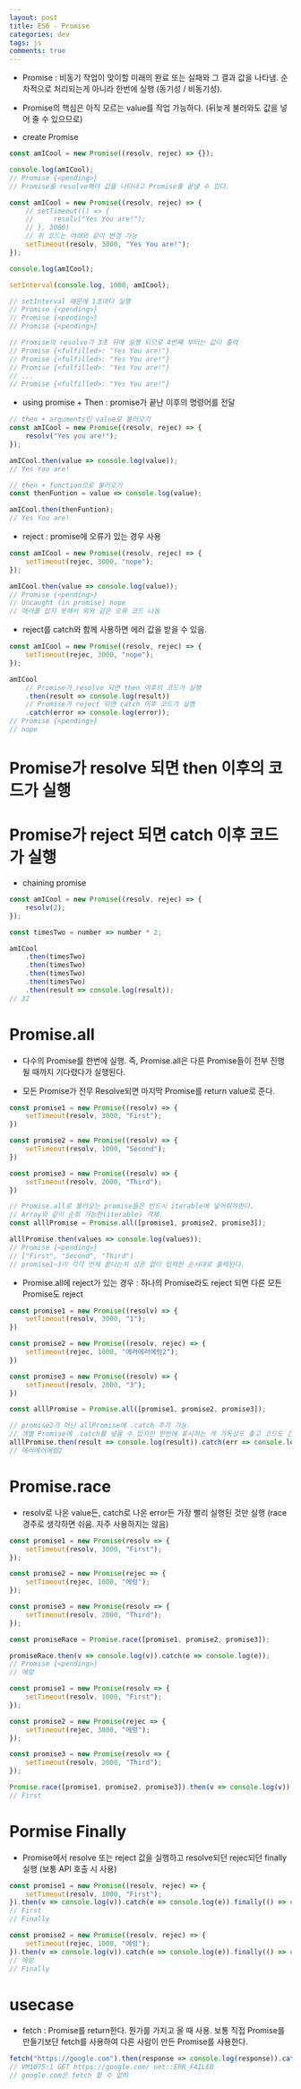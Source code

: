 ```yaml
---  
layout: post
title: ES6 - Promise
categories: dev
tags: js
comments: true
---
```


- Promise : 비동기 작업이 맞이할 미래의 완료 또는 실패와 그 결과 값을 나타냄. 순차적으로 처리되는게 아니라 한번에 실행 (동기성 / 비동기성). 

- Promise의 핵심은 아직 모르는 value를 작업 가능하다. (뒤늦게 불러와도 값을 넣어 줄 수 있으므로)

- create Promise

```js
const amICool = new Promise((resolv, rejec) => {});

console.log(amICool);
// Promise {<pending>}
// Promise를 resolve해야 값을 나타내고 Promise를 끝낼 수 있다.
```

```js
const amICool = new Promise((resolv, rejec) => {
    // setTimeout(() => {
    //     resolv("Yes You are!");
    // }, 3000)
    // 위 코드는 아래와 같이 변경 가능
    setTimeout(resolv, 3000, "Yes You are!");
});

console.log(amICool);

setInterval(console.log, 1000, amICool);

// setInterval 때문에 1초마다 실행
// Promise {<pending>} 
// Promise {<pending>}
// Promise {<pending>}

// Promise의 resolve가 3초 뒤에 실행 되므로 4번째 부터는 값이 출력
// Promise {<fulfilled>: "Yes You are!"}
// Promise {<fulfilled>: "Yes You are!"}
// Promise {<fulfilled>: "Yes You are!"}
// ...
// Promise {<fulfilled>: "Yes You are!"}
```

- using promise + Then : promise가 끝난 이후의 명령어를 전달

```js
// then + arguments인 value로 불러오기
const amICool = new Promise((resolv, rejec) => {
    resolv("Yes you are!");
});

amICool.then(value => console.log(value));
// Yes You are!

// then + function으로 불러오기
const thenFuntion = value => console.log(value);

amICool.then(thenFuntion);
// Yes You are!
```

- reject : promise에 오류가 있는 경우 사용

```js
const amICool = new Promise((resolv, rejec) => {
    setTimeout(rejec, 3000, "nope");
});

amICool.then(value => console.log(value));
// Promise {<pending>}
// Uncaught (in promise) nope
// 에러를 잡지 못해서 위와 같은 오류 코드 나옴
```

- reject를 catch와 함께 사용하면 에러 값을 받을 수 있음.

```js
const amICool = new Promise((resolv, rejec) => {
    setTimeout(rejec, 3000, "nope");
});

amICool
    // Promise가 resolve 되면 then 이후의 코드가 실행
    .then(result => console.log(result))
    // Promise가 reject 되면 catch 이후 코드가 실행
    .catch(error => console.log(error));
// Promise {<pending>}
// nope
```

# Promise가 resolve 되면 then 이후의 코드가 실행
# Promise가 reject 되면 catch 이후 코드가 실행

- chaining promise

```js
const amICool = new Promise((resolv, rejec) => {
    resolv(2);
});

const timesTwo = number => number * 2;

amICool
    .then(timesTwo)
    .then(timesTwo)
    .then(timesTwo)
    .then(timesTwo)
    .then(result => console.log(result));
// 32
```

# Promise.all

- 다수의 Promise를 한번에 실행. 즉, Promise.all은 다른 Promise들이 전부 진행 될 때까지 기다렸다가 실행된다.

- 모든 Promise가 전무 Resolve되면 마지막 Promise를 return value로 준다.

```js
const promise1 = new Promise((resolv) => {
    setTimeout(resolv, 3000, "First");
})

const promise2 = new Promise((resolv) => {
    setTimeout(resolv, 1000, "Second");
})

const promise3 = new Promise((resolv) => {
    setTimeout(resolv, 2000, "Third");
})

// Promise.all로 불러오는 promise들은 반드시 iterable에 넣어줘야한다.
// Array와 같이 순회 가능한(iterable) 객체.
const alllPromise = Promise.all([promise1, promise2, promise3]);

alllPromise.then(values => console.log(values));
// Promise {<pending>}
// ["First", "Second", "Third"]
// promise1~3이 각각 언제 끝나는지 상관 없이 입력한 순서대로 출력된다.
```

- Promise.all에 reject가 있는 경우 : 하나의 Promise라도 reject 되면 다른 모든 Promise도 reject

```js
const promise1 = new Promise((resolv) => {
    setTimeout(resolv, 3000, "1");
})

const promise2 = new Promise((resolv, rejec) => {
    setTimeout(rejec, 1000, "에러에러에렁2");
})

const promise3 = new Promise((resolv) => {
    setTimeout(resolv, 2000, "3");
})

const alllPromise = Promise.all([promise1, promise2, promise3]);

// promise2가 아닌 allPromise에 .catch 추가 가능.
// 개별 Promise에 .catch를 넣을 수 있지만 한번에 표시하는 게 가독성도 좋고 코드도 간결해짐
alllPromise.then(result => console.log(result)).catch(err => console.log(err));
// 에러에러에렁2
```

# Promise.race 
- resolv로 나온 value든, catch로 나온 error든 가장 빨리 실행된 것만 실행 (race 경주로 생각하면 쉬움. 자주 사용하지는 않음)

```js
const promise1 = new Promise(resolv => {
    setTimeout(resolv, 3000, "First");
});

const promise2 = new Promise(rejec => {
    setTimeout(rejec, 1000, "에렁");
});

const promise3 = new Promise(resolv => {
    setTimeout(resolv, 2000, "Third");
});

const promiseRace = Promise.race([promise1, promise2, promise3]);

promiseRace.then(v => console.log(v)).catch(e => console.log(e));
// Promise {<pending>}
// 에렁

const promise1 = new Promise(resolv => {
    setTimeout(resolv, 1000, "First");
});

const promise2 = new Promise(rejec => {
    setTimeout(rejec, 3000, "에렁");
});

const promise3 = new Promise(resolv => {
    setTimeout(resolv, 2000, "Third");
});

Promise.race([promise1, promise2, promise3]).then(v => console.log(v)).catch(e => console.log(e));
// First
```

# Pormise Finally

- Promise에서 resolve 또는 reject 값을 실행하고 resolve되던 rejec되던 finally 실행 (보통 API 호출 시 사용)

```js
const promise1 = new Promise((resolv, rejec) => {
    setTimeout(resolv, 1000, "First");
}).then(v => console.log(v)).catch(e => console.log(e)).finally(() => console.log("Finally"));
// First
// Finally

const promise2 = new Promise((resolv, rejec) => {
    setTimeout(rejec, 1000, "에렁");
}).then(v => console.log(v)).catch(e => console.log(e)).finally(() => console.log("Finally"));
// 에렁
// Finally
```

# usecase

- fetch : Promise를 return한다. 뭔가를 가지고 올 때 사용. 보통 직접 Promise를 만들기보단 fetch를 사용하여 다른 사람이 만든 Promise를 사용한다.

```js
fetch("https://google.com").then(response => console.log(response)).catch(e => console.log("에러 발생! : google.com은 fetch 할 수 없따"));
// VM1075:1 GET https://google.com/ net::ERR_FAILED
// google.com은 fetch 할 수 없따
```